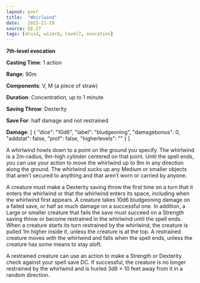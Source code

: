 ```yaml
---
layout: post
title:  "Whirlwind"
date:   2015-11-19
source: EE.27
tags: [druid, wizard, level7, evocation]
---
```


**7th-level evocation**

**Casting Time**: 1 action

**Range**: 90m

**Components**: V, M (a piece of straw)

**Duration**: Concentration, up to 1 minute

**Saving Throw**: Dexterity

**Save For**: half damage and not restrained

**Damage**: [ { "dice": "10d6", "label": "bludgeoning", "damagebonus": 0, "addstat": false, "prof": false, "higherlevels": "" } ]

A whirlwind howls down to a point on the ground you specify. The whirlwind is a 2m-radius, 9m-high cylinder centered on that point. Until the spell ends, you can use your action to move the whirlwind up to 9m in any direction along the ground. The whirlwind sucks up any Medium or smaller objects that aren’t secured to anything and that aren’t worn or carried by anyone.

A creature must make a Dexterity saving throw the first time on a turn that it enters the whirlwind or that the whirlwind enters its space, including when the whirlwind first appears. A creature takes 10d6 bludgeoning damage on a failed save, or half as much damage on a successful one. In addition, a Large or smaller creature that fails the save must succeed on a Strength saving throw or become restrained in the whirlwind until the spell ends. When a creature starts its turn restrained by the whirlwind, the creature is pulled 1m higher inside it, unless the creature is at the top. A restrained creature moves with the whirlwind and falls when the spell ends, unless the creature has some means to stay aloft.

A restrained creature can use an action to make a Strength or Dexterity check against your spell save DC. If successful, the creature is no longer restrained by the whirlwind and is hurled 3d6 × 10 feet away from it in a random direction.
